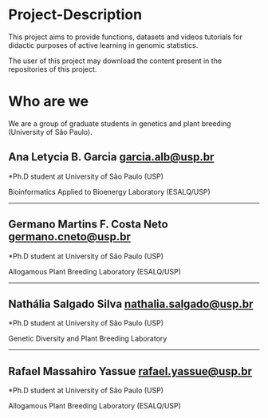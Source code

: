 # Project-Description

This project aims to provide functions, datasets and videos tutorials for didactic purposes of active learning in genomic statistics.

The user of this project may download the content present in the repositories of this project.


# Who are we

We are a group of graduate students in genetics and plant breeding (University of São Paulo).

## **Ana Letycia B. Garcia** <garcia.alb@usp.br>

*Ph.D student at University of São Paulo (USP)

Bioinformatics Applied to Bioenergy Laboratory (ESALQ/USP)

_________________________________________________________________________

## **Germano Martins F. Costa Neto** <germano.cneto@usp.br>

*Ph.D student at University of São Paulo (USP)

Allogamous Plant Breeding Laboratory (ESALQ/USP)

_________________________________________________________________________

## **Nathália Salgado Silva** <nathalia.salgado@usp.br>

*Ph.D student at University of São Paulo (USP)

Genetic Diversity and Plant Breeding Laboratory

_________________________________________________________________________

## **Rafael Massahiro Yassue** <rafael.yassue@usp.br>

*Ph.D student at University of São Paulo (USP)

Allogamous Plant Breeding Laboratory (ESALQ/USP)



